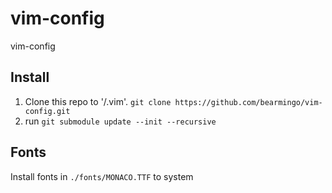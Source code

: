# vim-config
vim-config

## Install
1. Clone this repo to '<user-home>/.vim'. `git clone https://github.com/bearmingo/vim-config.git`
2. run `git submodule update --init --recursive`

## Fonts

Install fonts in `./fonts/MONACO.TTF` to system
